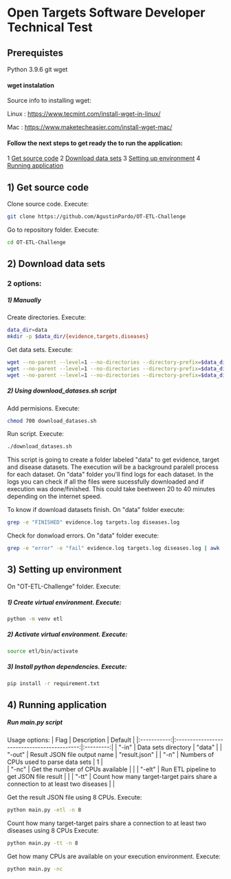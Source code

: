 # Open Targets Software Developer Technical Test

## Prerequistes
Python 3.9.6
git
wget

#### wget instalation
Source info to installing wget:

Linux : https://www.tecmint.com/install-wget-in-linux/

Mac : https://www.maketecheasier.com/install-wget-mac/

#### Follow the next steps to get ready the to run the application:
1 [Get source code](#1)
2 [Download data sets](#2)
3 [Setting up environment](#3)
4 [Running application](#4)

<a name="1"></a>
## 1) Get source code

Clone source code. Execute:
```bash
git clone https://github.com/AgustinPardo/OT-ETL-Challenge
```

Go to repository folder. Execute:
```bash
cd OT-ETL-Challenge
```
<a name="2"></a>
## 2) Download data sets

### 2 options:

##### 1) Manually
Create directories. Execute:
```bash
data_dir=data
mkdir -p $data_dir/{evidence,targets,diseases}
```

Get data sets. Execute:
```bash
wget --no-parent --level=1 --no-directories --directory-prefix=$data_dir/evidence --accept='*.json' -r ftp://ftp.ebi.ac.uk/pub/databases/opentargets/platform/21.11/output/etl/json/evidence/sourceId=eva/
wget --no-parent --level=1 --no-directories --directory-prefix=$data_dir/diseases --accept='*.json' -r ftp://ftp.ebi.ac.uk/pub/databases/opentargets/platform/21.11/output/etl/json/diseases/
wget --no-parent --level=1 --no-directories --directory-prefix=$data_dir/targets --accept='*.json' -r ftp://ftp.ebi.ac.uk/pub/databases/opentargets/platform/21.11/output/etl/json/targets/
```

##### 2) Using download_datases.sh script

Add permisions. Execute:
```bash
chmod 700 download_datases.sh
```

Run script. Execute:
```bash
./download_datases.sh
```

This script is going to create a folder labeled "data" to get evidence, target and disease datasets. The execution will be a background paralell process for each dataset. On "data" folder you'll find logs for each dataset. In the logs you can check if all the files were sucessfully downloaded and if execution was done/finished. This could take beetween 20 to 40 minutes depending on the internet speed.


To know if download datasets finish. On "data" folder execute:
```bash
grep -e "FINISHED" evidence.log targets.log diseases.log
```

Check for donwload errors. On "data" folder execute:
```bash
grep -e "error" -e "fail" evidence.log targets.log diseases.log | awk -F: '{print "Line "$1": "$2}'
```
<a name="3"></a>
## 3) Setting up environment

On "OT-ETL-Challenge" folder. Execute:

##### 1) Create virtual environment. Execute:
```bash
python -m venv etl
```

##### 2) Activate virtual environment. Execute:
```bash
source etl/bin/activate
```

##### 3) Install python dependencies. Execute:
```bash
pip install -r requirement.txt
```
<a name="4"></a>
## 4) Running application

##### Run main.py script

Usage options:
| Flag       | Description                                 | Default  |
|:-----------:|:-------------------------------------------:|:---------:|
| "-in"      | Data sets directory                          | "data" |
| "-out"     | Result JSON file output name                 | "result.json" |
| "-n"       | Numbers of CPUs used to parse data sets           | 1 |   
| "-nc"      | Get the number of CPUs available             |   |
| "-elt"     | Run ETL pipeline to get JSON file result     |   |
| "-tt"      | Count how many target-target pairs share a connection to at least two diseases |   |

Get the result JSON file using 8 CPUs. Execute:
```bash
python main.py -etl -n 8
```

Count how many target-target pairs share a connection to at least two diseases using 8 CPUs Execute:
```bash
python main.py -tt -n 8
```

Get how many CPUs are available on your execution environment. Execute:
```bash
python main.py -nc
```
